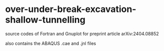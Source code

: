 # over-under-break-excavation-shallow-tunnelling

source codes of Fortran and Gnuplot for preprint article arXiv:2404.08852

also contains the ABAQUS .cae and .jnl files
